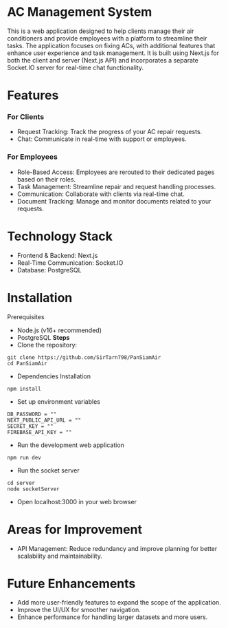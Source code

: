 # AC Management System

This is a web application designed to help clients manage their air conditioners and provide employees with a platform to streamline their tasks. The application focuses on fixing ACs, with additional features that enhance user experience and task management. It is built using Next.js for both the client and server (Next.js API) and incorporates a separate Socket.IO server for real-time chat functionality.

# Features
### For Clients
- Request Tracking: Track the progress of your AC repair requests.
- Chat: Communicate in real-time with support or employees.
### For Employees
- Role-Based Access: Employees are rerouted to their dedicated pages based on their roles.
- Task Management: Streamline repair and request handling processes.
- Communication: Collaborate with clients via real-time chat.
- Document Tracking: Manage and monitor documents related to your requests.
# Technology Stack
- Frontend & Backend: Next.js
- Real-Time Communication: Socket.IO
- Database: PostgreSQL
# Installation
Prerequisites
- Node.js (v16+ recommended)
- PostgreSQL
__Steps__  
- Clone the repository:
```
git clone https://github.com/SirTarn798/PanSiamAir  
cd PanSiamAir 
```

- Dependencies Installation
```
npm install
```
- Set up environment variables
```
DB_PASSWORD = ""
NEXT_PUBLIC_API_URL = ""
SECRET_KEY = ""
FIREBASE_API_KEY = ""
```
- Run the development web application
```
npm run dev
```
- Run the socket server
```
cd server
node socketServer
```

- Open localhost:3000 in your web browser

# Areas for Improvement
- API Management: Reduce redundancy and improve planning for better scalability and maintainability.
# Future Enhancements
- Add more user-friendly features to expand the scope of the application.
- Improve the UI/UX for smoother navigation.
- Enhance performance for handling larger datasets and more users.


